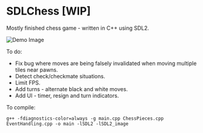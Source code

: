 # SDLChess [WIP]

Mostly finished chess game - written in C++ using SDL2.

![Demo Image](https://github.com/user-attachments/assets/a7714546-bae6-4f80-8f20-fff87b71cd31)



To do:
*   Fix bug where moves are being falsely invalidated when moving multiple tiles near pawns.
*   Detect check/checkmate situations.
*   Limit FPS.
*   Add turns - alternate black and white moves.
*   Add UI - timer, resign and turn indicators.

To compile:

```
g++ -fdiagnostics-color=always -g main.cpp ChessPieces.cpp EventHandling.cpp -o main -lSDL2 -lSDL2_image
```
